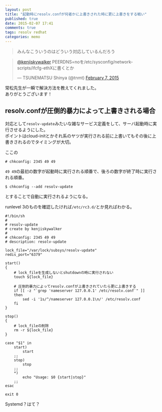 ```yaml
---
layout: post
title: "起動時にresolv.confが何者かに上書きされた時に更に上書きをする戦い"
published: true
date: 2015-02-07 17:41
comments: true
tags: resolv redhat
categories: memo
---
```


> みんなこういうのはどういう対応しているんだろう

<blockquote class="twitter-tweet" data-conversation="none" lang="en"><p><a href="https://twitter.com/kenjiskywalker">@kenjiskywalker</a> PEERDNS=noを/etc/sysconfig/network-scripts/ifcfg-ethXに書くとか</p>&mdash; TSUNEMATSU Shinya (@tnmt) <a href="https://twitter.com/tnmt/status/564019209189851136">February 7, 2015</a></blockquote>
<script async src="//platform.twitter.com/widgets.js" charset="utf-8"></script>

常松先生が一瞬で解決方法を教えてくれました。  
ありがとうございます！  
  
## resolv.confが圧倒的暴力によって上書きされる場合

対応として`resolv-update`みたいな雑なサービス定義をして、サーバ起動時に実行させるようにした。  
ポイントはcloud-initとかそれ系のヤツが実行される前に上書いてもその後に上書きされるのでタイミングが大切。  

ここの  

```
# chkconfig: 2345 49 49
```

`49 49`の最初の数字が起動時に実行される順番で、後ろの数字が終了時に実行される順番。

```
$ chkconfig --add resolv-update
```

とすることで自動に実行されるようになる。  

runlevel 3のものを確認したければ`/etc/rc3.d/`とか見ればわかる。  


```
#!/bin/sh
#
# resolv-update
# create by kenjiskywalker
#
# chkconfig: 2345 49 49
# description: resolv-update

lock_file="/var/lock/subsys/resolv-update"
redis_port="6379"

start()
{
    # lock_fileを生成しないとshutdownの時に実行されない
    touch ${lock_file}

    # 圧倒的暴力によってresolv.confが上書きされていたら更に上書きする
    if [[ -z "`grep 'nameserver 127.0.0.1' /etc/resolv.conf`" ]]
    then
        sed -i '1s/^/nameserver 127.0.0.1\n/' /etc/resolv.conf
    fi
}

stop()
{
    # lock_fileの削除
    rm -r ${lock_file}
}

case "$1" in
    start)
        start
    ;;
    stop)
        stop
    ;;
    *)
        echo "Usage: $0 {start|stop}"
    ;;
esac

exit 0
```

Systemd？はて？
